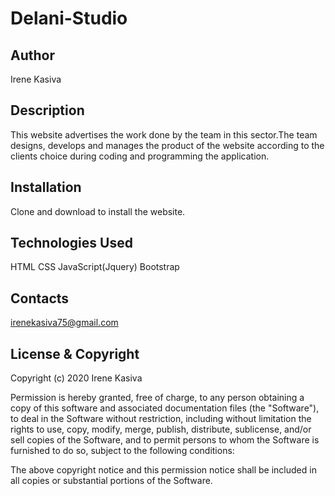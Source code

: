 # Delani-Studio

## Author
Irene Kasiva

## Description
This website advertises the work done by the team in this sector.The team designs, develops and manages the product of the website according to the clients choice during coding and programming the application.

## Installation
Clone and download to install the website.

## Technologies Used
HTML 
CSS
JavaScript(Jquery)
Bootstrap

## Contacts
irenekasiva75@gmail.com

## License & Copyright
Copyright (c) 2020 Irene Kasiva

Permission is hereby granted, free of charge, to any person obtaining a copy of this software and associated documentation files (the "Software"), to deal in the Software without restriction, including without limitation the rights to use, copy, modify, merge, publish, distribute, sublicense, and/or sell copies of the Software, and to permit persons to whom the Software is furnished to do so, subject to the following conditions:

The above copyright notice and this permission notice shall be included in all copies or substantial portions of the Software.
